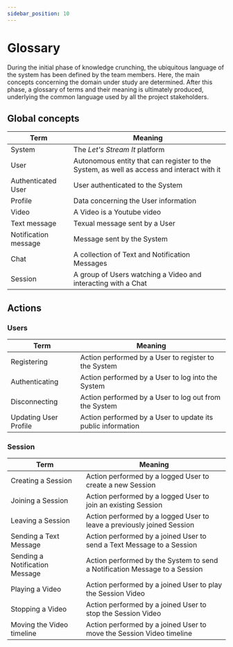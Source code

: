 ```yaml
---
sidebar_position: 10
---
```


# Glossary

During the initial phase of knowledge crunching, the ubiquitous language of the system has been defined by the team members. Here, the main concepts concerning the domain under study are determined.
After this phase, a glossary of terms and their meaning is ultimately produced, underlying the common language used by all the project stakeholders.

## Global concepts

| Term                  | Meaning                                                                                   |
|-----------------------|-------------------------------------------------------------------------------------------|
| System                | The *Let's Stream It* platform                                                            |
| User                  | Autonomous entity that can register to the System, as well as access and interact with it |
| Authenticated User    | User authenticated to the System                                                          |
| Profile               | Data concerning the User information                                                      |
| Video                 | A Video is a Youtube video                                                                |
| Text message          | Texual message sent by a User                                                             |
| Notification message  | Message sent by the System                                                                |
| Chat                  | A collection of Text and Notification Messages                                            |
| Session               | A group of Users watching a Video and interacting with a Chat                             |

## Actions

### Users

| Term                  | Meaning                                                           |
|-----------------------|-------------------------------------------------------------------|
| Registering           | Action performed by a User to register to the System              |
| Authenticating	    | Action performed by a User to log into the System                 |
| Disconnecting         | Action performed by a User to log out from the System             |
| Updating User Profile | Action performed by a User to update its public information       |


### Session

| Term                          | Meaning                                                                   |
|-------------------------------|---------------------------------------------------------------------------|
| Creating a Session            | Action performed by a logged User to create a new Session                 |
| Joining a Session             | Action performed by a logged User to join an existing Session             |
| Leaving a Session             | Action performed by a logged User to leave a previously joined Session    |
| Sending a Text Message        | Action performed by a joined User to send a Text Message to a Session     |
| Sending a Notification Message| Action performed by the System to send a Notification Message to a Session|
| Playing a Video               | Action performed by a joined User to play the Session Video               |
| Stopping a Video              | Action performed by a joined User to stop the Session Video               |
| Moving the Video timeline     | Action performed by a joined User to move the Session Video timeline      |
